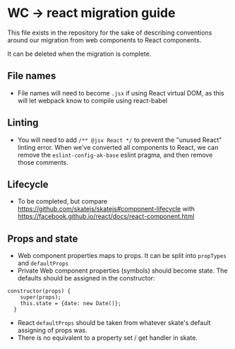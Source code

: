 # WC -> react migration guide

This file exists in the repository for the sake of describing conventions around our migration from web components to React components.

It can be deleted when the migration is complete.

## File names

* File names will need to become `.jsx` if using React virtual DOM, as this will let webpack know to compile using react-babel

## Linting

* You will need to add `/** @jsx React */` to prevent the "unused React" linting error. When we've converted all components to React, we can remove the `eslint-config-ak-base` eslint pragma, and then remove those comments.

## Lifecycle

* To be completed, but compare https://github.com/skatejs/skatejs#component-lifecycle with https://facebook.github.io/react/docs/react-component.html

## Props and state

* Web component properties maps to props. It can be split into `propTypes` and `defaultProps`
* Private Web component properties (symbols) should become state. The defaults should be assigned in the constructor:
```
constructor(props) {
    super(props);
    this.state = {date: new Date()};
  }
```
* React `defaultProps` should be taken from whatever skate's default assigning of props was.
* There is no equivalent to a property set / get handler in skate.